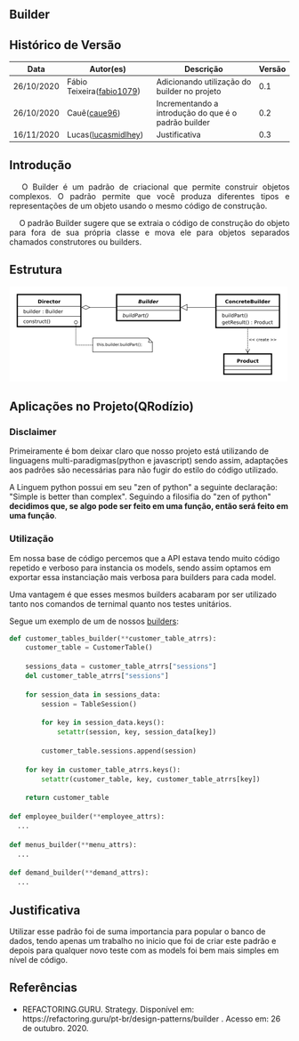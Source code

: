 ## Builder

## Histórico de Versão

<table>
  <thead>
    <tr>
      <th>Data</th>
      <th>Autor(es)</th>
      <th>Descrição</th>
      <th>Versão</th>
    </tr>
  </thead>

  <tbody>
    <tr>
      <td>26/10/2020</td>
      <td>
        Fábio Teixeira(<a target="blank" href="https://github.com/fabio1079">fabio1079</a>)
      </td>
      <td>Adicionando utilização do builder no projeto</td>
      <td>0.1</td>
    </tr>
    <tr>
      <td>26/10/2020</td>
      <td>
        Cauê(<a target="blank" href="https://github.com/caue96">caue96</a>)
      </td>
      <td>Incrementando a introdução do que é o padrão builder</td>
      <td>0.2</td>
    </tr>
    <tr>
      <td>16/11/2020</td>
      <td>
        Lucas(<a target="blank" href="https://github.com/lucasmidlhey">lucasmidlhey</a>)
      </td>
      <td>Justificativa</td>
      <td>0.3</td>
    </tr>
  </tbody>
</table>

## Introdução

<p align="justify">&emsp;
O Builder é um padrão de criacional que permite construir objetos complexos. O padrão permite que você produza diferentes tipos e representações de um objeto usando o mesmo código de construção.
</p>
<p align="justify">&emsp;
O padrão Builder sugere que se extraia o código de construção do objeto para fora de sua própria classe e mova ele para objetos separados chamados construtores ou builders. 
</p>

## Estrutura

![Estrutura Strategy](../../images/design_patterns/builder.png)

## Aplicações no Projeto(QRodízio)

### Disclaimer

Primeiramente é bom deixar claro que nosso projeto está utilizando de linguagens multi-paradigmas(python e javascript) sendo assim, adaptações aos padrões são necessárias para não fugir do estilo do código utilizado.

A Linguem python possui em seu "zen of python" a seguinte declaração: "Simple is better than complex". Seguindo a filosifia do "zen of python" **decidimos que, se algo pode ser feito em uma função, então será feito em uma função**.

### Utilização

Em nossa base de código percemos que a API estava tendo muito código repetido e verboso para instancia os models, sendo assim optamos em exportar essa instanciação mais verbosa para builders para cada model.

Uma vantagem é que esses mesmos builders acabaram por ser utilizado tanto nos comandos de ternimal quanto nos testes unitários.

Segue um exemplo de um de nossos [builders](https://github.com/UnBArqDsw/2020.1_G10_QRodizio_Backend/blob/develop/qrodizio/builders.py):

```python
def customer_tables_builder(**customer_table_atrrs):
    customer_table = CustomerTable()

    sessions_data = customer_table_atrrs["sessions"]
    del customer_table_atrrs["sessions"]

    for session_data in sessions_data:
        session = TableSession()

        for key in session_data.keys():
            setattr(session, key, session_data[key])

        customer_table.sessions.append(session)

    for key in customer_table_atrrs.keys():
        setattr(customer_table, key, customer_table_atrrs[key])

    return customer_table

def employee_builder(**employee_attrs):
  ...

def menus_builder(**menu_attrs):
  ...

def demand_builder(**demand_attrs):
  ...
```

## Justificativa

Utilizar esse padrão foi de suma importancia para popular o banco de dados, tendo apenas um trabalho no inicio que foi de criar este padrão e depois para qualquer novo teste com as models foi bem mais simples em nível de código.

## Referências

<ul>
<li>
REFACTORING.GURU. Strategy. Disponível em: https://refactoring.guru/pt-br/design-patterns/builder . Acesso em: 26 de outubro. 2020.
</li>
</ul>
